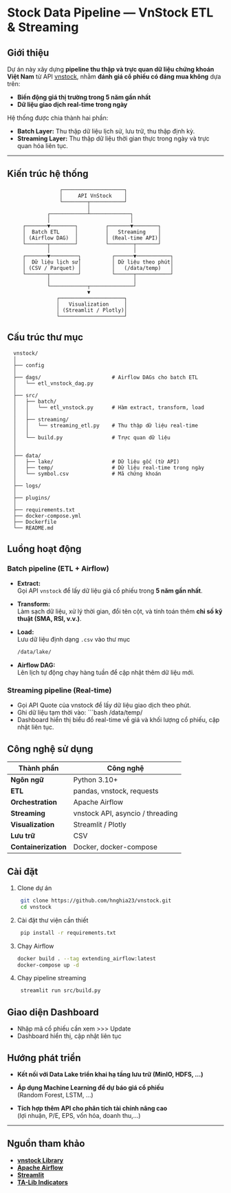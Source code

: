 #  Stock Data Pipeline — VnStock ETL & Streaming

## Giới thiệu

Dự án này xây dựng **pipeline thu thập và trực quan dữ liệu chứng khoán Việt Nam** từ API [vnstock](https://pypi.org/project/vnstock/), nhằm **đánh giá cổ phiếu có đáng mua không** dựa trên:

-  **Biến động giá thị trường trong 5 năm gần nhất**  
-  **Dữ liệu giao dịch real-time trong ngày**

Hệ thống được chia thành hai phần:
- **Batch Layer:** Thu thập dữ liệu lịch sử, lưu trữ, thu thập định kỳ.
- **Streaming Layer:** Thu thập dữ liệu thời gian thực trong ngày và trực quan hóa liên tục.

---

## Kiến trúc hệ thống

```text
                 ┌────────────────────┐
                 │     API VnStock    │
                 └────────┬───────────┘
                          │
             ┌────────────┴─────────────┐
             │                          │
     ┌───────▼────────┐         ┌───────▼────────┐
     │  Batch ETL     │         │   Streaming    │
     │ (Airflow DAG)  │         │ (Real-time API)│
     └───────┬────────┘         └────────┬───────┘
             │                           │
     ┌───────▼─────────┐          ┌──────▼───────────┐
     │  Dữ liệu lịch sử│          │ Dữ liệu theo phút│
     │ (CSV / Parquet) │          │   (/data/temp)   │
     └───────┬─────────┘          └──────┬───────────┘
             │                           │
             └────────────┬──────────────┘
                          ▼
                ┌─────────────────────┐
                │   Visualization     │
                │ (Streamlit / Plotly)│
                └─────────────────────┘
```

## Cấu trúc thư mục 
```
  vnstock/
  │
  ├── config
  │
  ├── dags/                       # Airflow DAGs cho batch ETL
  │   └── etl_vnstock_dag.py
  │
  ├── src/
  │   ├── batch/
  │   │   └── etl_vnstock.py      # Hàm extract, transform, load
  │   │    
  │   ├── streaming/
  │   │   └── streaming_etl.py    # Thu thập dữ liệu real-time
  │   │   
  │   └── build.py                # Trực quan dữ liệu
  │                
  │
  ├── data/
  │   ├── lake/                   # Dữ liệu gốc (từ API)
  │   ├── temp/                   # Dữ liệu real-time trong ngày
  │   └── symbol.csv              # Mã chứng khoán 
  │
  ├── logs/                             
  │
  ├── plugins/ 
  │
  ├── requirements.txt
  ├── docker-compose.yml
  ├── Dockerfile
  └── README.md

```


##  Luồng hoạt động

### Batch pipeline (ETL + Airflow)

- **Extract:**  
  Gọi API `vnstock` để lấy dữ liệu giá cổ phiếu trong **5 năm gần nhất**.

- **Transform:**  
  Làm sạch dữ liệu, xử lý thời gian, đổi tên cột, và tính toán thêm **chỉ số kỹ thuật (SMA, RSI, v.v.)**.

- **Load:**  
  Lưu dữ liệu định dạng `.csv` vào thư mục  
  ```bash
  /data/lake/

- **Airflow DAG:**  
    Lên lịch tự động chạy hàng tuần để cập nhật thêm dữ liệu mới.


### Streaming pipeline (Real-time)
- Gọi API Quote của vnstock để lấy dữ liệu giao dịch theo phút.
- Ghi dữ liệu tạm thời vào: ```bash /data/temp/
- Dashboard hiển thị biểu đồ real-time về giá và khối lượng cổ phiếu, cập nhật liên tục.


## Công nghệ sử dụng

| Thành phần           | Công nghệ                        |
| -------------------- | -------------------------------- |
| **Ngôn ngữ**         | Python 3.10+                     |
| **ETL**              | pandas, vnstock, requests        |
| **Orchestration**    | Apache Airflow                   |
| **Streaming**        | vnstock API, asyncio / threading |
| **Visualization**    | Streamlit / Plotly               |
| **Lưu trữ**          | CSV                              |
| **Containerization** | Docker, docker-compose           |



## Cài đặt
1. Clone dự án
   ```bash
    git clone https://github.com/hnghia23/vnstock.git
    cd vnstock

3. Cài đặt thư viện cần thiết
   ```bash
    pip install -r requirements.txt

5. Chạy Airflow
   ```bash
   docker build . --tag extending_airflow:latest
   docker-compose up -d

7. Chạy pipeline streaming
   ```bash
    streamlit run src/build.py


## Giao diện Dashboard 

- Nhập mã cổ phiếu cần xem >>> Update
- Dashboard hiển thị, cập nhật liên tục


## Hướng phát triển

-  **Kết nối với Data Lake triển khai hạ tầng lưu trữ (MinIO, HDFS, ...)**  

-  **Áp dụng Machine Learning để dự báo giá cổ phiếu**  
  (Random Forest, LSTM, ...)

-  **Tích hợp thêm API cho phân tích tài chính nâng cao**  
  (lợi nhuận, P/E, EPS, vốn hóa, doanh thu,...)

---

##  Nguồn tham khảo

- [ **vnstock Library**](https://vnstocks.com/)
- [ **Apache Airflow**](https://airflow.apache.org/)
- [ **Streamlit**](https://streamlit.io/)
- [ **TA-Lib Indicators**](https://ta-lib.github.io/ta-lib-python/)


